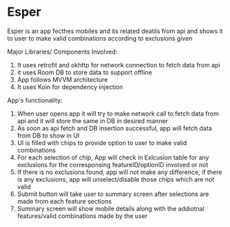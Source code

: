 # Esper
Esper is an app fecthes mobiles and its related deatils from api and shows it to user to make valid combinations according to exclusions given

Major Libraries/ Components Involved:

1. It uses retrofit and okhttp for network connection to fetch data from api
2. it uses Room DB to store data to support offline
3. App follows MVVM architecture
4. It uses Koin for dependency injection

App's functionality:

1. When user opens app it will try to make network call to fetch data from api and it will store the same in DB in desired manner
2. As soon as api fetch and DB insertion successful, app will fetch data from DB to show in UI
3. UI is filled with chips to provide option to user to make valid combinations
4. For each selection of chip, App will check in Exlcusion table for any exclusions for the corresponsing featureID/optionID involved or not
5. If there is no exclusions found, app will not make any difference, if there is any exclusions, app will unselect/disable those chips which are not valid
6. Submit button will take user to summary screen after selections are made from each feature sections
7. Summary screen will show mobile details along with the addiotnal features/valid combinations made by the user
